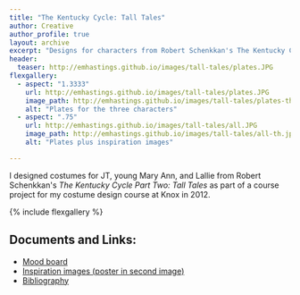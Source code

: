 ```yaml
---
title: "The Kentucky Cycle: Tall Tales"
author: Creative
author_profile: true
layout: archive
excerpt: "Designs for characters from Robert Schenkkan's The Kentucky Cycle Part Two: Tall Tales."
header:
  teaser: http://emhastings.github.io/images/tall-tales/plates.JPG
flexgallery:
  - aspect: "1.3333"
    url: http://emhastings.github.io/images/tall-tales/plates.JPG
    image_path: http://emhastings.github.io/images/tall-tales/plates-th.jpg
    alt: "Plates for the three characters"
  - aspect: ".75"
    url: http://emhastings.github.io/images/tall-tales/all.JPG
    image_path: http://emhastings.github.io/images/tall-tales/all-th.jpg
    alt: "Plates plus inspiration images"

---
```


I designed costumes for JT, young Mary Ann, and Lallie from Robert Schenkkan's _The Kentucky Cycle Part Two: Tall Tales_ as part of a course project for my costume design course at Knox in 2012.

{% include flexgallery %}

## Documents and Links:
* [Mood board](http://emhastings.github.io/files/tall-tales-mood.pdf)
* [Inspiration images (poster in second image)](http://emhastings.github.io/files/tall_tales_inspo.pdf)
* [Bibliography](http://emhastings.github.io/files/tall-tales-sources.pdf)


